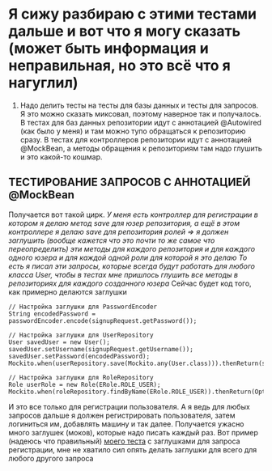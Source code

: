# Я сижу разбираю с этими тестами дальше и вот что я могу сказать (может быть информация и неправильная, но это всё что я нагуглил)
1) Надо делить тесты на тесты для базы данных и тесты для запросов. Я это можно сказать миксовал, поэтому наверное так и получалось.
В тестах для баз данных репозитории идут с аннотацией @Autowired (как было у меня) и там можно тупо обращаться к репозиторию сразу.
В тестах для контроллеров репозитории идут с аннотацией @MockBean, а методы обращения к репозиториям там надо глушить и это какой-то кошмар.
## ТЕСТИРОВАНИЕ ЗАПРОСОВ С АННОТАЦИЕЙ @MockBean
Получается вот такой цирк.
*У меня есть контроллер для регистрации в котором я делаю метод save для юзер репозитория, а ещё в этом контроллере я делаю save для репозитория ролей => я должен заглушить (вообще кажется что это почти то же самое что переопределить) эти методы для каждого репозитория и для каждого одного юзера и для каждой одной роли для которой я это делаю
То есть я писал эти запросы, которые всегда будут работать для любого класса User, чтобы в тестах мне пришлось глушить все методы в репозиториях для каждого созданного юзера*
Сейчас будет код того, как примерно делаются заглушки
```
// Настройка заглушки для PasswordEncoder
String encodedPassword = passwordEncoder.encode(signupRequest.getPassword());

// Настройка заглушки для UserRepository
User savedUser = new User();
savedUser.setUsername(signupRequest.getUsername());
savedUser.setPassword(encodedPassword);
Mockito.when(userRepository.save(Mockito.any(User.class))).thenReturn(savedUser);

// Настройка заглушки для RoleRepository
Role userRole = new Role(ERole.ROLE_USER);
Mockito.when(roleRepository.findByName(ERole.ROLE_USER)).thenReturn(Optional.of(userRole));
```
И это все только для регистрации пользователя. А я ведь для любых запросов дальше я должен регистрировать пользователя, затем логиниться им, добавлять машину и так далее.
Получается ужасно много заглушек (моков), которые надо писать каждый раз.
Вот пример (надеюсь что правильный) [моего теста](https://github.com/Allody22/CarWash_Server/blob/master/src/test/java/ru/nsu/carwash_server/controllers/RegisterRequestsTest.java) с заглушками для запроса регистрации, мне не хватило сил опять делать заглушки для всего для любого другого запроса
